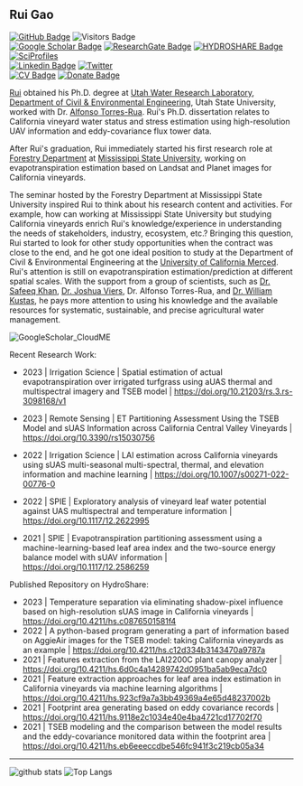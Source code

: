 ## Rui Gao

[![GitHub Badge](https://img.shields.io/github/followers/RuiGao9?style=social)](https://github.com/RuiGao9?tab=followers)
![Visitors Badge](https://visitor-badge.laobi.icu/badge?page_id=RuiGao9.RuiGao9)<br>
[![Google Scholar Badge](https://img.shields.io/badge/GoogleScholar-blue)](https://scholar.google.com/citations?hl=en&user=dR_SQZkAAAAJ)
[![ResearchGate Badge](https://img.shields.io/badge/ResearchGate-green)](https://www.researchgate.net/profile/Rui-Gao-55)
[![HYDROSHARE Badge](https://img.shields.io/badge/CUAHSI-HYDROSHARE-green)](https://www.hydroshare.org/home/)
[![SciProfiles](https://img.shields.io/badge/Sci-Profiles-lightblue)](https://sciprofiles.com/profile/2683627)<br>
[![Linkedin Badge](https://img.shields.io/badge/Linkedin-blue)](https://www.linkedin.com/in/ruigao9)
[![Twitter](https://img.shields.io/twitter/url/https/twitter.com/cloudposse.svg?style=social&label=Follow%20%40RaymondGao7)](https://twitter.com/RaymondGao7)<br>
[![CV Badge](https://img.shields.io/badge/My-CV-critical)](https://drive.google.com/file/d/1RqJPnoYggKrULKly3n7fQcFqSUA8CTeP/view?usp=drive_link)
[![Donate Badge](https://img.shields.io/badge/Buy%20me%20a%20coffee-blue.svg)](https://www.buymeacoffee.com/RuiGao)




[Rui](https://www.researchgate.net/profile/Rui-Gao-55) obtained his Ph.D. degree at [Utah Water Research Laboratory](https://uwrl.usu.edu/), [Department of Civil & Environmental Engineering](https://engineering.usu.edu/cee/), Utah State University, worked with Dr. [Alfonso Torres-Rua](https://engineering.usu.edu/cee/people/faculty/torres-alfonso). Rui's Ph.D. dissertation relates to California vineyard water status and stress estimation using high-resolution UAV information and eddy-covariance flux tower data. <br>

After Rui's graduation, Rui immediately started his first research role at [Forestry Department](https://www.forestry.msstate.edu/) at [Mississippi State University](https://www.msstate.edu/), working on evapotranspiration estimation based on Landsat and Planet images for California vineyards.<be> 

The seminar hosted by the Forestry Department at Mississippi State University inspired Rui to think about his research content and activities. For example, how can working at Mississippi State University but studying California vineyards enrich Rui's knowledge/experience in understanding the needs of stakeholders, industry, ecosystem, etc.? Bringing this question, Rui started to look for other study opportunities when the contract was close to the end, and he got one ideal position to study at the Department of Civil & Environmental Engineering at the [University of California Merced](https://www.ucmerced.edu/). Rui's attention is still on evapotranspiration estimation/prediction at different spatial scales. With the support from a group of scientists, such as [Dr. Safeeq Khan](https://engineering.ucmerced.edu/content/safeeq-khan), [Dr. Joshua Viers](https://engineering.ucmerced.edu/content/joshua-viers), Dr. Alfonso Torres-Rua, and [Dr. William Kustas](https://www.ars.usda.gov/northeast-area/beltsville-md-barc/beltsville-agricultural-research-center/hydrology-and-remote-sensing-laboratory/people/william-kustas/), he pays more attention to using his knowledge and the available resources for systematic, sustainable, and precise agricultural water management. 

![GoogleScholar_CloudME](https://github.com/RuiGao9/RuiGao9/assets/51354367/93a671f9-b8d5-4e5b-8cc4-46fa60e9f77b)


Recent Research Work:
- 2023 | Irrigation Science | Spatial estimation of actual evapotranspiration over irrigated turfgrass using aUAS thermal and multispectral imagery and TSEB model | https://doi.org/10.21203/rs.3.rs-3098168/v1

- 2023 | Remote Sensing | ET Partitioning Assessment Using the TSEB Model and sUAS Information across California Central Valley Vineyards | https://doi.org/10.3390/rs15030756

- 2022 | Irrigation Science | LAI estimation across California vineyards using sUAS multi-seasonal multi-spectral, thermal, and elevation information and machine learning | https://doi.org/10.1007/s00271-022-00776-0

- 2022 | SPIE | Exploratory analysis of vineyard leaf water potential against UAS multispectral and temperature information | https://doi.org/10.1117/12.2622995

- 2021 | SPIE | Evapotranspiration partitioning assessment using a machine-learning-based leaf area index and the two-source energy balance model with sUAV information | https://doi.org/10.1117/12.2586259

Published Repository on HydroShare:
- 2023 | Temperature separation via eliminating shadow-pixel influence based on high-resolution sUAS image in California vineyards | https://doi.org/10.4211/hs.c0876501581f4
- 2022 | A python-based program generating a part of information based on AggieAir images for the TSEB model: taking California vineyards as an example | https://doi.org/10.4211/hs.c12d334b3143470a9787a
- 2021 | Features extraction from the LAI2200C plant canopy analyzer | https://doi.org/10.4211/hs.6d0c4a14289742d0951ba5ab9eca7dc0
- 2021 | Feature extraction approaches for leaf area index estimation in California vineyards via machine learning algorithms | https://doi.org/10.4211/hs.923cf9a7a3bb49369a4e65d48237002b
- 2021 | Footprint area generating based on eddy covariance records | https://doi.org/10.4211/hs.9118e2c1034e40e4ba4721cd17702f70
- 2021 | TSEB modeling and the comparison between the model results and the eddy-covariance monitored data within the footprint area | https://doi.org/10.4211/hs.eb6eeeccdbe546fc941f3c219cb05a34

---

![github stats](https://github-readme-stats.vercel.app/api?username=RuiGao9&show_icons=true)
![Top Langs](https://github-readme-stats.vercel.app/api/top-langs/?username=RuiGao9&hide=javascript,go,html)
